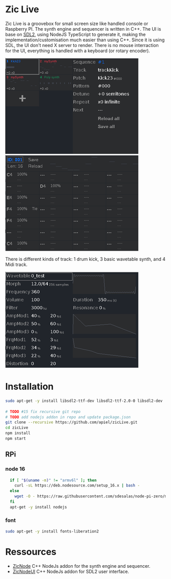 # Zic Live

Zic Live is a groovebox for small screen size like handled console or Raspberry PI. The synth engine and sequencer is written in C++. The UI is base on [SDL2](https://www.libsdl.org/), using NodeJS TypeScript to generate it, making the implementation/customisation much easier than using C++. Since it is using SDL, the UI don't need X server to render. There is no mouse interraction for the UI, everything is handled with a keyboard (or rotary encoder).

![sequencer](https://github.com/apiel/zicLive/blob/main/img/zicLive_sequencer.png?raw=true)
![pattern](https://github.com/apiel/zicLive/blob/main/img/zicLive_pattern.png?raw=true)

There is different kinds of track: 1 drum kick, 3 basic wavetable synth, and 4 Midi track.

![kick23](https://github.com/apiel/zicLive/blob/main/img/zicLive_kick23.png?raw=true)

# Installation

```sh
sudo apt-get -y install libsdl2-ttf-dev libsdl2-ttf-2.0-0 libsdl2-dev

# TODO #15 fix recursive git repo
# TODO add nodejs addon in repo and update package.json
git clone --recursive https://github.com/apiel/zicLive.git
cd zicLive
npm install
npm start
```

## RPi

### node 16

```sh
  if [ "$(uname -m)" != "armv6l" ]; then
    curl -sL https://deb.nodesource.com/setup_16.x | bash -
  else
    wget -O - https://raw.githubusercontent.com/sdesalas/node-pi-zero/master/install-node-v16.3.0.sh | bash
  fi
  apt-get -y install nodejs
```

### font

```sh
sudo apt-get -y install fonts-liberation2
```

# Ressources

- [ZicNode](https://github.com/apiel/zicNode) C++ NodeJs addon for the synth engine and sequencer.
- [ZicNodeUI](https://github.com/apiel/zicNodeUI) C++ NodeJs addon for SDL2 user interface.
